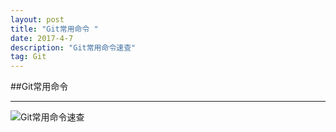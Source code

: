 ```yaml
---
layout: post
title: "Git常用命令 "
date: 2017-4-7
description: "Git常用命令速查"
tag: Git 
---   
```

##Git常用命令


----------
![Git常用命令速查][1]


  [1]: ./images/git-commands.jpg
